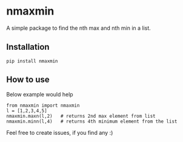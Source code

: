 # nmaxmin

A simple package to find the nth max and nth min in a list.

## Installation

```
pip install nmaxmin
```

## How to use

Below example would help

```
from nmaxmin import nmaxmin
l = [1,2,3,4,5]
nmaxmin.maxn(l,2)	# returns 2nd max element from list
nmaxmin.minn(l,4)	# returns 4th minimum element from the list
```

Feel free to create issues, if you find any :)
